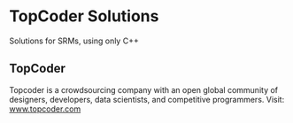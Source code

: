 # TopCoder Solutions
Solutions for SRMs, using only C++

## TopCoder
Topcoder is a crowdsourcing company with an open global community of designers, developers, data scientists, and competitive programmers. Visit:
www.topcoder.com

